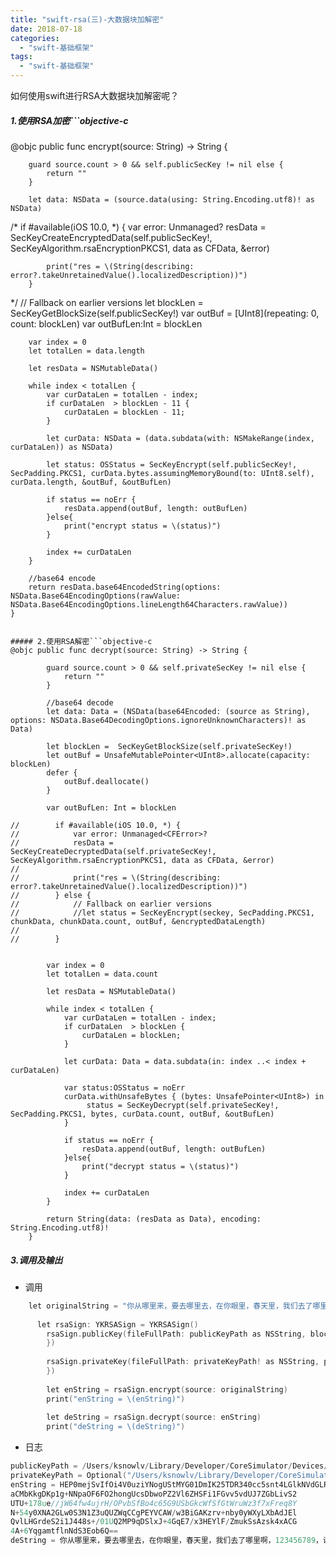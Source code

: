 ```yaml
---
title: "swift-rsa(三)-大数据块加解密"
date: 2018-07-18
categories:
  - "swift-基础框架"
tags:
  - "swift-基础框架"
---
```

<!--more-->

如何使用swift进行RSA大数据块加解密呢？


##### 1.使用RSA加密```objective-c
 @objc public func encrypt(source: String) -> String {
        
        guard source.count > 0 && self.publicSecKey != nil else {
            return ""
        }
        
        let data: NSData = (source.data(using: String.Encoding.utf8)! as NSData)
        
 /*       if #available(iOS 10.0, *) {
            var error: Unmanaged<CFError>?
            resData =  SecKeyCreateEncryptedData(self.publicSecKey!, SecKeyAlgorithm.rsaEncryptionPKCS1, data as CFData, &error)

            print("res = \(String(describing: error?.takeUnretainedValue().localizedDescription))")
        }
*/
        // Fallback on earlier versions
        let blockLen =  SecKeyGetBlockSize(self.publicSecKey!)
        var outBuf = [UInt8](repeating: 0, count: blockLen)
        var outBufLen:Int = blockLen
        
        var index = 0
        let totalLen = data.length
        
        let resData = NSMutableData()
        
        while index < totalLen {
            var curDataLen = totalLen - index;
            if curDataLen  > blockLen - 11 {
                curDataLen = blockLen - 11;
            }
            
            let curData: NSData = (data.subdata(with: NSMakeRange(index, curDataLen)) as NSData)
            
            let status: OSStatus = SecKeyEncrypt(self.publicSecKey!, SecPadding.PKCS1, curData.bytes.assumingMemoryBound(to: UInt8.self), curData.length, &outBuf, &outBufLen)
            
            if status == noErr {
                resData.append(outBuf, length: outBufLen)
            }else{
                print("encrypt status = \(status)")
            }
            
            index += curDataLen
        }
        
        //base64 encode
        return resData.base64EncodedString(options: NSData.Base64EncodingOptions(rawValue: NSData.Base64EncodingOptions.lineLength64Characters.rawValue))
    }

```

##### 2.使用RSA解密```objective-c
@objc public func decrypt(source: String) -> String {
        
        guard source.count > 0 && self.privateSecKey != nil else {
            return ""
        }
        
        //base64 decode
        let data: Data = (NSData(base64Encoded: (source as String), options: NSData.Base64DecodingOptions.ignoreUnknownCharacters)! as Data)
        
        let blockLen =  SecKeyGetBlockSize(self.privateSecKey!)
        let outBuf = UnsafeMutablePointer<UInt8>.allocate(capacity: blockLen)
        defer {
            outBuf.deallocate()
        }
        
        var outBufLen: Int = blockLen
        
//        if #available(iOS 10.0, *) {
//            var error: Unmanaged<CFError>?
//            resData =  SecKeyCreateDecryptedData(self.privateSecKey!, SecKeyAlgorithm.rsaEncryptionPKCS1, data as CFData, &error)
//
//            print("res = \(String(describing: error?.takeUnretainedValue().localizedDescription))")
//        } else {
//            // Fallback on earlier versions
//            //let status = SecKeyEncrypt(seckey, SecPadding.PKCS1, chunkData, chunkData.count, outBuf, &encryptedDataLength)
//
//        }
        

        var index = 0
        let totalLen = data.count
        
        let resData = NSMutableData()
        
        while index < totalLen {
            var curDataLen = totalLen - index;
            if curDataLen  > blockLen {
                curDataLen = blockLen;
            }
            
            let curData: Data = data.subdata(in: index ..< index + curDataLen)
            
            var status:OSStatus = noErr
            curData.withUnsafeBytes { (bytes: UnsafePointer<UInt8>) in
                 status = SecKeyDecrypt(self.privateSecKey!, SecPadding.PKCS1, bytes, curData.count, outBuf, &outBufLen)
            }
            
            if status == noErr {
                resData.append(outBuf, length: outBufLen)
            }else{
                print("decrypt status = \(status)")
            }
            
            index += curDataLen
        }

        return String(data: (resData as Data), encoding: String.Encoding.utf8)!
    }

```

##### 3.调用及输出
* 调用

```objective-c
	let originalString = "你从哪里来，要去哪里去，在你眼里，春天里，我们去了哪里啊，123456789，说不说都不知道，黄河之水天上来，奔流到海不复回。高堂明镜悲白发，朝如青丝，ksnowlv"
 
      let rsaSign: YKRSASign = YKRSASign()
        rsaSign.publicKey(fileFullPath: publicKeyPath as NSString, block: {(_ error: NSError?, _ secKey:SecKey?) in
        })
        
        rsaSign.privateKey(fileFullPath: privateKeyPath! as NSString, password: "", block: {(_ error: NSError?, _ secKey:SecKey?) in
        })
        
        let enString = rsaSign.encrypt(source: originalString)
        print("enString = \(enString)")
        
        let deString = rsaSign.decrypt(source: enString)
        print("deString = \(deString)")
```

* 日志

```objective-c
publicKeyPath = /Users/ksnowlv/Library/Developer/CoreSimulator/Devices/77E5D278-4788-499F-9B82-76BE66DA4676/data/Containers/Bundle/Application/2BD97FF3-B55D-4556-8232-888D0D858AD2/YKBaseSwiftFramework.app/public_key.der
privateKeyPath = Optional("/Users/ksnowlv/Library/Developer/CoreSimulator/Devices/77E5D278-4788-499F-9B82-76BE66DA4676/data/Containers/Bundle/Application/2BD97FF3-B55D-4556-8232-888D0D858AD2/YKBaseSwiftFramework.app/private_key.p12")
enString = HEP0mejSvIfOi4V0uziYNogUStMYG01DmIK25TDR340cc5snt4LGlkNVdGLRb0hP
aCMbKkgDKp1g+NNpaOF6FO2hongUcsDbwoPZ2Vl6ZHSFi1FGvv5vdUJ7ZGbLivS2
UTU+178ue//jW64fw4ujrH/OPvbSfBo4c65G9USbGkcWfSfGtWruWz3f7xFreq8Y
N+54y0XNA2GLw0S3N1Z3uQUZWqCCgPEYVCAW/w3BiGAKzrv+nby0yWXyLXbAdJEl
QvlLHGrdeS2i1J448s+/01UQ2MP9qDSlxJ+4GqE7/x3HEYlF/ZmukSsAzsk4xACG
4A+6YqgamtflnNdS3Eob6Q==
deString = 你从哪里来，要去哪里去，在你眼里，春天里，我们去了哪里啊，123456789，说不说都不知道，黄河之水天上来，奔流到海不复回。高堂明镜悲白发，朝如青丝，ksnowlv
```